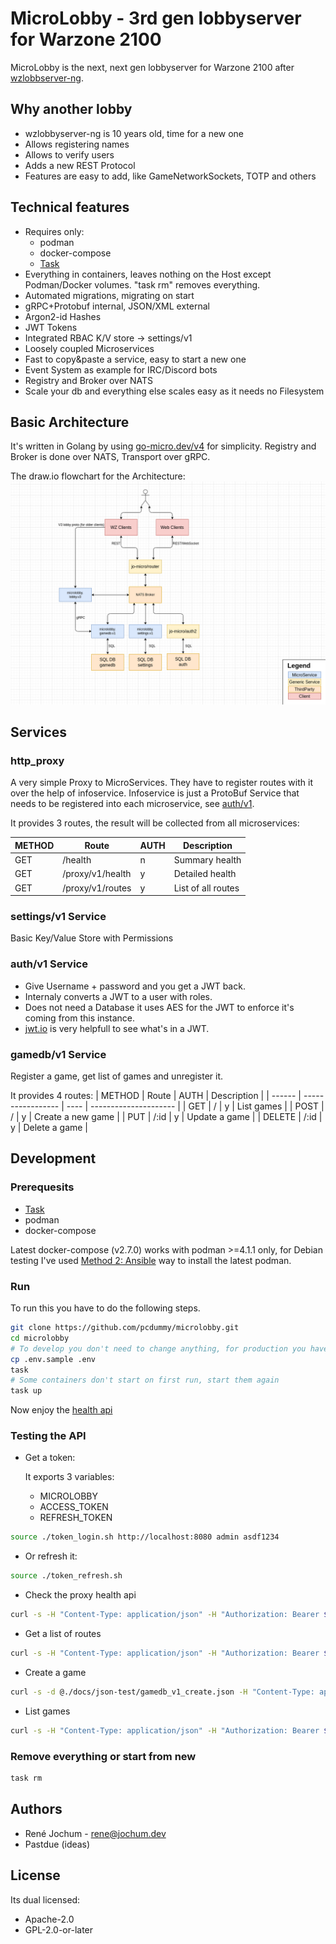 # MicroLobby - 3rd gen lobbyserver for Warzone 2100

MicroLobby is the next, next gen lobbyserver for Warzone 2100 after [wzlobbserver-ng](https://github.com/Warzone2100/wzlobbyserver-ng).

## Why another lobby

- wzlobbyserver-ng is 10 years old, time for a new one
- Allows registering names
- Allows to verify users
- Adds a new REST Protocol
- Features are easy to add, like GameNetworkSockets, TOTP and others

## Technical features

- Requires only:
  - podman
  - docker-compose
  - [Task](https://taskfile.dev/#/installation)
- Everything in containers, leaves nothing on the Host except Podman/Docker volumes. "task rm" removes everything.
- Automated migrations, migrating on start
- gRPC+Protobuf internal, JSON/XML external
- Argon2-id Hashes
- JWT Tokens
- Integrated RBAC K/V store -> settings/v1
- Loosely coupled Microservices
- Fast to copy&paste a service, easy to start a new one
- Event System as example for IRC/Discord bots
- Registry and Broker over NATS
- Scale your db and everything else scales easy as it needs no Filesystem

## Basic Architecture

It's written in Golang by using [go-micro.dev/v4](https://go-micro.dev) for simplicity. Registry and Broker is done over NATS, Transport over gRPC.

The draw.io flowchart for the Architecture:
![Micro Service Architecture](/docs/micro-service-architecture.png)

## Services

### http_proxy

A very simple Proxy to MicroServices. They have to register routes with it over the help of infoservice.
Infoservice is just a ProtoBuf Service that needs to be registered into each microservice, see [auth/v1](https://github.com/pcdummy/microlobby/blob/master/service/auth/v1/main.go#L105).

It provides 3 routes, the result will be collected from all microservices:

| METHOD | Route             | AUTH | Description           |
| ------ | ----------------- | ---- | --------------------- |
| GET    | /health           |  n   | Summary health        |
| GET    | /proxy/v1/health  |  y   | Detailed health       |
| GET    | /proxy/v1/routes  |  y   | List of all routes    |

### settings/v1 Service

Basic Key/Value Store with Permissions

### auth/v1 Service

- Give Username + password and you get a JWT back.
- Internaly converts a JWT to a user with roles.
- Does not need a Database it uses AES for the JWT to enforce it's coming from this instance.
- [jwt.io](https://jwt.io) is very helpfull to see what's in a JWT.

### gamedb/v1 Service

Register a game, get list of games and unregister it.

It provides 4 routes:
| METHOD | Route             | AUTH | Description           |
| ------ | ----------------- | ---- | --------------------- |
| GET    | /                 |  y   | List games            |
| POST   | /                 |  y   | Create a new game     |
| PUT    | /:id              |  y   | Update a game         |
| DELETE | /:id              |  y   | Delete a game         |

## Development

### Prerequesits

- [Task](https://taskfile.dev/#/installation)
- podman
- docker-compose

Latest docker-compose (v2.7.0) works with podman >=4.1.1 only, for Debian testing I've used [Method 2: Ansible](https://computingforgeeks.com/how-to-install-podman-on-debian/) way to install the latest podman.

### Run

To run this you have to do the following steps.

```bash
git clone https://github.com/pcdummy/microlobby.git
cd microlobby
# To develop you don't need to change anything, for production you have to change all passwords
cp .env.sample .env
task
# Some containers don't start on first run, start them again
task up
```

Now enjoy the [health api](http://localhost:8080/health)

### Testing the API

- Get a token:

  It exports 3 variables:
  - MICROLOBBY
  - ACCESS_TOKEN
  - REFRESH_TOKEN

```bash
source ./token_login.sh http://localhost:8080 admin asdf1234
```

- Or refresh it:

```bash
source ./token_refresh.sh
```

- Check the proxy health api

```bash
curl -s -H "Content-Type: application/json" -H "Authorization: Bearer $ACCESS_TOKEN" $MICROLOBBY/proxy/v1/health | jq
```

- Get a list of routes

```bash
curl -s -H "Content-Type: application/json" -H "Authorization: Bearer $ACCESS_TOKEN" $MICROLOBBY/proxy/v1/routes | jq
```

- Create a game

```bash
curl -s -d @./docs/json-test/gamedb_v1_create.json -H "Content-Type: application/json" -H "Authorization: Bearer $ACCESS_TOKEN" $MICROLOBBY/gamedb/v1/ | jq
```

- List games

```bash
curl -s -H "Content-Type: application/json" -H "Authorization: Bearer $ACCESS_TOKEN" $MICROLOBBY/gamedb/v1/ | jq
```

### Remove everything or start from new

```bash
task rm
```

## Authors

- René Jochum - rene@jochum.dev
- Pastdue (ideas)

## License

Its dual licensed:

- Apache-2.0
- GPL-2.0-or-later
